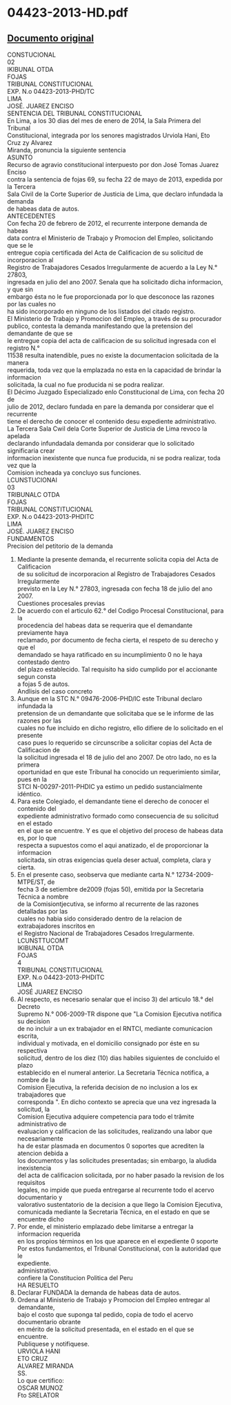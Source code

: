 
04423-2013-HD.pdf
=================
  
[Documento original](https://tc.gob.pe/jurisprudencia/2014/04423-2013-HD.pdf)  
---  
CONSTUCIONAL  
02  
IKIBUNAL OTDA  
FOJAS  
TRIBUNAL CONSTITUCIONAL  
EXP. N.o 04423-2013-PHD/TC  
LIMA  
JOSÉ. JUAREZ ENCISO  
SENTENCIA DEL TRIBUNAL CONSTITUCIONAL  
En Lima, a los 30 dias del mes de enero de 2014, la Sala Primera del Tribunal  
Constitucional, integrada por los senores magistrados Urviola Hani, Eto Cruz zy Alvarez  
Miranda, pronuncia la siguiente sentencia  
ASUNTO  
Recurso de agravio constitucional interpuesto por don José Tomas Juarez Enciso  
contra la sentencia de fojas 69, su fecha 22 de mayo de 2013, expedida por la Tercera  
Sala Civil de la Corte Superior de Justicia de Lima, que declaro infundada la demanda  
de habeas data de autos.  
ANTECEDENTES  
Con fecha 20 de febrero de 2012, el recurrente interpone demanda de habeas  
data contra el Ministerio de Trabajo y Promocion del Empleo, solicitando que se le  
entregue copia certificada del Acta de Calificacion de su solicitud de incorporacion al  
Registro de Trabajadores Cesados Irregularmente de acuerdo a la Ley N.° 27803,  
ingresada en julio del ano 2007. Senala que ha solicitado dicha informacion, y que sin  
embargo ésta no le fue proporcionada por lo que desconoce las razones por las cuales no  
ha sido incorporado en ninguno de los listados del citado registro.  
El Ministerio de Trabajo y Promocion del Empleo, a través de su procurador  
publico, contesta la demanda manifestando que la pretension del demandante de que se  
le entregue copia del acta de calificacion de su solicitud ingresada con el registro N.°  
11538 resulta inatendible, pues no existe la documentacion solicitada de la manera  
requerida, toda vez que la emplazada no esta en la capacidad de brindar la informacion  
solicitada, la cual no fue producida ni se podra realizar.  
El Décimo Juzgado Especializado enlo Constitucional de Lima, con fecha 20 de  
julio de 2012, declaro fundada en pare la demanda por considerar que el recurrente  
tiene el derecho de conocer el contenido desu expediente administrativo.  
La Tercera Sala Cwil dela Corte Superior de Justicia de Lima revoco la apelada  
declarando infundadala demanda por considerar que lo solicitado significaria crear  
informacion inexistente que nunca fue producida, ni se podra realizar, toda vez que la  
Comision incheada ya concluyo sus funciones.  
LCUNSTUCIONAI  
03  
TRIBUNALC OTDA  
FOJAS  
TRIBUNAL CONSTITUCIONAL  
EXP. N.o 04423-2013-PHDITC  
LIMA  
JOSÉ. JUAREZ ENCISO  
FUNDAMENTOS  
Precision del petitorio de la demanda  
1. Mediante la presente demanda, el recurrente solicita copia del Acta de Calificacion  
de su solicitud de incorporacion al Registro de Trabajadores Cesados Irregularmente  
previsto en la Ley N.° 27803, ingresada con fecha 18 de julio del ano 2007.  
Cuestiones procesales previas  
2. De acuerdo con el articulo 62.° del Codigo Procesal Constitucional, para la  
procedencia del habeas data se requerira que el demandante previamente haya  
reclamado, por documento de fecha cierta, el respeto de su derecho y que el  
demandado se haya ratificado en su incumplimiento 0 no le haya contestado dentro  
del plazo establecido. Tal requisito ha sido cumplido por el accionante segun consta  
a fojas 5 de autos.  
Andlisis del caso concreto  
3. Aunque en la STC N.° 09476-2006-PHD/IC este Tribunal declaro infundada la  
pretension de un demandante que solicitaba que se le informe de las razones por las  
cuales no fue incluido en dicho registro, ello difiere de lo solicitado en el presente  
caso pues lo requerido se circunscribe a solicitar copias del Acta de Calificacion de  
la solicitud ingresada el 18 de julio del ano 2007. De otro lado, no es la primera  
oportunidad en que este Tribunal ha conocido un requerimiento similar, pues en la  
STCI N-00297-2011-PHDIC ya estimo un pedido sustancialmente idéntico.  
4. Para este Colegiado, el demandante tiene el derecho de conocer el contenido del  
expediente administrativo formado como consecuencia de su solicitud en el estado  
en el que se encuentre. Y es que el objetivo del proceso de habeas data es, por lo que  
respecta a supuestos como el aqui anatizado, el de proporcionar la informacion  
solicitada, sin otras exigencias quela deser actual, completa, clara y cierta.  
5. En el presente caso, seobserva que mediante carta N.° 12734-2009-MTPE/ST, de  
fecha 3 de setiembre de2009 (fojas 50), emitida por la Secretaria Técnica a nombre  
de la Comisiontjecutiva, se informo al recurrente de las razones detalladas por las  
cuales no habia sido considerado dentro de la relacion de extrabajadores inscritos en  
el Registro Nacional de Trabajadores Cesados Irregularmente.  
LCUNSTTUCOMT  
IKIBUNAL OTDA  
FOJAS  
4  
TRIBUNAL CONSTITUCIONAL  
EXP. N.o 04423-2013-PHDITC  
LIMA  
JOSÉ JUAREZ ENCISO  
6. Al respecto, es necesario senalar que el inciso 3) del articulo 18.° del Decreto  
Supremo N.° 006-2009-TR dispone que "La Comision Ejecutiva notifica su decision  
de no incluir a un ex trabajador en el RNTCI, mediante comunicacion escrita,  
individual y motivada, en el domicilio consignado por éste en su respectiva  
solicitud, dentro de los diez (10) dias habiles siguientes de concluido el plazo  
establecido en el numeral anterior. La Secretaria Técnica notifica, a nombre de la  
Comision Ejecutiva, la referida decision de no inclusion a los ex trabajadores que  
corresponda ". En dicho contexto se aprecia que una vez ingresada la solicitud, la  
Comision Ejecutiva adquiere competencia para todo el trâmite administrativo de  
evaluacion y calificacion de las solicitudes, realizando una labor que necesariamente  
ha de estar plasmada en documentos 0 soportes que acrediten la atencion debida a  
los documentos y las solicitudes presentadas; sin embargo, la aludida inexistencia  
del acta de calificacion solicitada, por no haber pasado la revision de los requisitos  
legales, no impide que pueda entregarse al recurrente todo el acervo documentario y  
valorativo sustentatorio de la decision a que llego la Comision Ejecutiva,  
comunicada mediante la Secretaria Técnica, en el estado en que se encuentre dicho  
7. Por ende, el ministerio emplazado debe limitarse a entregar la informacion requerida  
en los propios términos en los que aparece en el expediente 0 soporte  
Por estos fundamentos, el Tribunal Constitucional, con la autoridad que le  
expediente.  
administrativo.  
confiere la Constitucion Politica del Peru  
HA RESUELTO  
1. Declarar FUNDADA la demanda de habeas data de autos.  
2. Ordena al Ministerio de Trabajo y Promocion del Empleo entregar al demandante,  
bajo el costo que suponga tal pedido, copia de todo el acervo documentario obrante  
en mérito de la solicitud presentada, en el estado en el que se encuentre.  
Publiquese y notifiquese.  
URVIOLA HANI  
ETO CRUZ  
ALVAREZ MIRANDA  
SS.  
Lo que certifico:  
OSCAR MUNOZ  
Fto SRELATOR